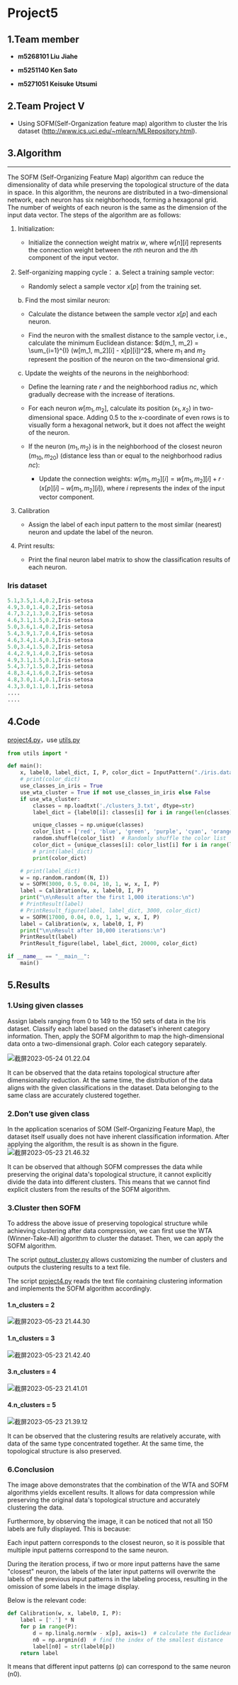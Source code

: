 # Project5

## 1.Team member



- **m5268101 Liu** **Jiahe**

- **m5251140 Ken Sato**

- **m5271051 Keisuke** **Utsumi**



## 2.Team Project V

- Using SOFM(Self-Organization feature map) algorithm to cluster the Iris dataset (http://www.ics.uci.edu/~mlearn/MLRepository.html).

## 3.Algorithm

------
The SOFM (Self-Organizing Feature Map) algorithm can reduce the dimensionality of data while preserving the topological structure of the data in space. In this algorithm, the neurons are distributed in a two-dimensional network, each neuron has six neighborhoods, forming a hexagonal grid. The number of weights of each neuron is the same as the dimension of the input data vector. The steps of the algorithm are as follows:

1. Initialization:

   - Initialize the connection weight matrix $w$, where $w[n][i]$ represents the connection weight between the $n$th neuron and the $i$th component of the input vector.

2. Self-organizing mapping cycle：
   a. Select a training sample vector:

   - Randomly select a sample vector $x[p]$ from the training set.

   b. Find the most similar neuron:

   - Calculate the distance between the sample vector $x[p]$ and each neuron.

   - Find the neuron with the smallest distance to the sample vector, i.e., calculate the minimum Euclidean distance:
   $d(m_1, m_2) = \sum_{i=1}^{I} (w[m_1, m_2][i] - x[p][i])^2$, where $m_1$ and $m_2$ represent the position of the neuron on the two-dimensional grid.

   c. Update the weights of the neurons in the neighborhood:

   - Define the learning rate $r$ and the neighborhood radius $nc$, which gradually decrease with the increase of iterations.

   - For each neuron $w[m_1, m_2]$, calculate its position $(x_1, x_2)$ in two-dimensional space. Adding 0.5 to the x-coordinate of even rows is to visually form a hexagonal network, but it does not affect the weight of the neuron.

   - If the neuron $(m_1, m_2)$ is in the neighborhood of the closest neuron $(m_{10}, m_{20})$ (distance less than or equal to the neighborhood radius $nc$):

     - Update the connection weights:
   $w[m_1, m_2][i] = w[m_1, m_2][i] + r \cdot (x[p][i] - w[m_1, m_2][i])$, where $i$ represents the index of the input vector component.
3. Calibration

   - Assign the label of each input pattern to the most similar (nearest) neuron and update the label of the neuron.

4. Print results:

   - Print the final neuron label matrix to show the classification results of each neuron.





### Iris dataset

```python
5.1,3.5,1.4,0.2,Iris-setosa
4.9,3.0,1.4,0.2,Iris-setosa
4.7,3.2,1.3,0.2,Iris-setosa
4.6,3.1,1.5,0.2,Iris-setosa
5.0,3.6,1.4,0.2,Iris-setosa
5.4,3.9,1.7,0.4,Iris-setosa
4.6,3.4,1.4,0.3,Iris-setosa
5.0,3.4,1.5,0.2,Iris-setosa
4.4,2.9,1.4,0.2,Iris-setosa
4.9,3.1,1.5,0.1,Iris-setosa
5.4,3.7,1.5,0.2,Iris-setosa
4.8,3.4,1.6,0.2,Iris-setosa
4.8,3.0,1.4,0.1,Iris-setosa
4.3,3.0,1.1,0.1,Iris-setosa
....
....
```







## 4.Code

[project4.py](./project5.py)，use [utils.py](./utils.py)

```python
from utils import * 

def main():
    x, label0, label_dict, I, P, color_dict = InputPattern("./iris.data")
    # print(color_dict)
    use_classes_in_iris = True
    use_wta_cluster = True if not use_classes_in_iris else False
    if use_wta_cluster:
        classes = np.loadtxt('./clusters_3.txt', dtype=str)
        label_dict = {label0[i]: classes[i] for i in range(len(classes))}

        unique_classes = np.unique(classes)
        color_list = ['red', 'blue', 'green', 'purple', 'cyan', 'orange', 'magenta', 'lime', 'navy', 'darkred', 'darkgreen', 'gold', 'teal']
        random.shuffle(color_list)  # Randomly shuffle the color list
        color_dict = {unique_classes[i]: color_list[i] for i in range(len(unique_classes))}
        # print(label_dict)
        print(color_dict)

    # print(label_dict)
    w = np.random.random((N, I))
    w = SOFM(3000, 0.5, 0.04, 10, 1, w, x, I, P)
    label = Calibration(w, x, label0, I, P)
    print("\n\nResult after the first 1,000 iterations:\n") 
    # PrintResult(label)
    # PrintResult_figure(label, label_dict, 3000, color_dict)
    w = SOFM(17000, 0.04, 0.0, 1, 1, w, x, I, P)
    label = Calibration(w, x, label0, I, P)
    print("\n\nResult after 10,000 iterations:\n")
    PrintResult(label)
    PrintResult_figure(label, label_dict, 20000, color_dict)

if __name__ == "__main__":
    main()


```



## 5.Results

### 1.Using given classes

Assign labels ranging from 0 to 149 to the 150 sets of data in the Iris dataset. Classify each label based on the dataset's inherent category information. Then, apply the SOFM algorithm to map the high-dimensional data onto a two-dimensional graph. Color each category separately.

![截屏2023-05-24 01.22.04](./Report_project5_CN.assets/%E6%88%AA%E5%B1%8F2023-05-24%2001.22.04.png)

It can be observed that the data retains topological structure after dimensionality reduction. At the same time, the distribution of the data aligns with the given classifications in the dataset. Data belonging to the same class are accurately clustered together.

### 2.Don’t use given class

In the application scenarios of SOM (Self-Organizing Feature Map), the dataset itself usually does not have inherent classification information. After applying the algorithm, the result is as shown in the figure.
![截屏2023-05-23 21.46.32](./Report_project5_CN.assets/%E6%88%AA%E5%B1%8F2023-05-23%2021.46.32.png)

It can be observed that although SOFM compresses the data while preserving the original data's topological structure, it cannot explicitly divide the data into different clusters. This means that we cannot find explicit clusters from the results of the SOFM algorithm.

### 3.Cluster then SOFM


To address the above issue of preserving topological structure while achieving clustering after data compression, we can first use the WTA (Winner-Take-All) algorithm to cluster the dataset. Then, we can apply the SOFM algorithm.

The script [output_cluster.py](./output_cluster.py) allows customizing the number of clusters and outputs the clustering results to a text file.

The script [project4.py](./project4.py) reads the text file containing clustering information and implements the SOFM algorithm accordingly.
#### 1.n_clusters = 2

![截屏2023-05-23 21.44.30](./Report_project5_CN.assets/%E6%88%AA%E5%B1%8F2023-05-23%2021.44.30.png)

#### 1.n_clusters = 3

![截屏2023-05-23 21.42.40](./Report_project5_CN.assets/%E6%88%AA%E5%B1%8F2023-05-23%2021.42.40.png)

#### 3.n_clusters = 4

![截屏2023-05-23 21.41.01](./Report_project5_CN.assets/%E6%88%AA%E5%B1%8F2023-05-23%2021.41.01.png)

#### 4.n_clusters = 5

![截屏2023-05-23 21.39.12](./Report_project5_CN.assets/%E6%88%AA%E5%B1%8F2023-05-23%2021.39.12.png)

It can be observed that the clustering results are relatively accurate, with data of the same type concentrated together. At the same time, the topological structure is also preserved.

### 6.Conclusion

The image above demonstrates that the combination of the WTA and SOFM algorithms yields excellent results. It allows for data compression while preserving the original data's topological structure and accurately clustering the data.

Furthermore, by observing the image, it can be noticed that not all 150 labels are fully displayed. This is because:

Each input pattern corresponds to the closest neuron, so it is possible that multiple input patterns correspond to the same neuron.

During the iteration process, if two or more input patterns have the same "closest" neuron, the labels of the later input patterns will overwrite the labels of the previous input patterns in the labeling process, resulting in the omission of some labels in the image display.

Below is the relevant code:

```python
def Calibration(w, x, label0, I, P):
    label = ['.'] * N
    for p in range(P):
        d = np.linalg.norm(w - x[p], axis=1)  # calculate the Euclidean distance
        n0 = np.argmin(d)  # find the index of the smallest distance
        label[n0] = str(label0[p])
    return label
```

It means that different input patterns (p) can correspond to the same neuron (n0).











